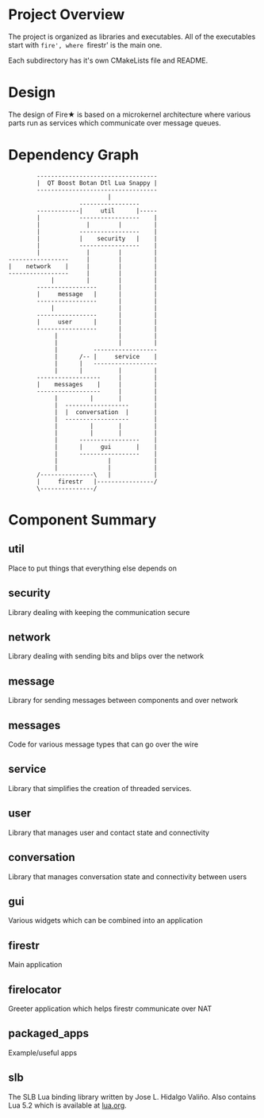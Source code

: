 
Project Overview 
===================================================================

The project is organized as libraries and executables. All of the 
executables start with `fire', where `firestr' is the main one.

Each subdirectory has it's own CMakeLists file and README.

Design 
===================================================================

The design of Fire★ is based on a microkernel architecture where
various parts run as services which communicate over message queues.

Dependency Graph 
===================================================================
        
            ----------------------------------
            |  QT Boost Botan Dtl Lua Snappy |
            ----------------------------------    
                                |
                        -----------------
            ------------|     util      |-----
            |           -----------------    |
            |             |        |         |
            |           -----------------    |
            |           |    security   |    |
            |           -----------------    |
            |             |        |         |
    -----------------     |        |         |
    |    network    |     |        |         |
    -----------------     |        |         |
                |         |        |         |
            -----------------      |         |
            |     message   |      |         |
            -----------------      |         |
                |                  |         |
            -----------------      |         |
            |     user      |      |         |
            -----------------      |         |
                 |                 |         |
                 |                 |         |
                 |          ------------------
                 |      /-- |     service    |
                 |      |   ------------------
                 |      |          |         |
            ------------------     |         |
            |    messages    |     |         |
            ------------------     |         |
                 |         |       |         |
                 |  ------------------       |  
                 |  |  conversation  |       | 
                 |  ------------------       |
                 |         |       |         |
                 |         |       |         |
                 |      -----------------    |
                 |      |     gui       |    |
                 |      -----------------    |
                 |              |            |
                 |              |            |
            /---------------\   |            |
            |     firestr   |----------------/ 
            \---------------/   


Component Summary 
===================================================================

util          
-------------------------------------------------------------------

Place to put things that everything else depends on

security      
-------------------------------------------------------------------

Library dealing with keeping the communication secure

network       
-------------------------------------------------------------------

Library dealing with sending bits and blips over the network

message       
-------------------------------------------------------------------

Library for sending messages between components and over network

messages      
-------------------------------------------------------------------

Code for various message types that can go over the wire

service       
-------------------------------------------------------------------

Library that simplifies the creation of threaded services.

user          
-------------------------------------------------------------------

Library that manages user and contact state and connectivity

conversation  
-------------------------------------------------------------------

Library that manages conversation state and connectivity between users

gui           
-------------------------------------------------------------------

Various widgets which can be combined into an application

firestr       
-------------------------------------------------------------------

Main application

firelocator     
-------------------------------------------------------------------

Greeter application which helps firestr communicate over NAT

packaged_apps 
-------------------------------------------------------------------

Example/useful apps

slb           
-------------------------------------------------------------------

The SLB Lua binding library written by Jose L. Hidalgo Valiño. 
Also contains Lua 5.2 which is available at [lua.org](http://www.lua.org).


